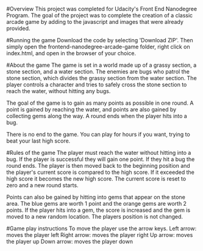 #Overview
This project was completed for Udacity's Front End Nanodegree Program. The goal of the project was to complete the creation of a classic arcade game by adding to the javascript and images that were already provided. 


#Running the game
Download the code by selecting 'Download ZIP'. Then simply open the frontend-nanodegree-arcade-game folder, right click on index.html, and open in the browser of your choice.


#About the game
The game is set in a world made up of a grassy section, a stone section, and a water section. The enemies are bugs who patrol the stone section, which divides the grassy section from the water section. The player controls a character and tries to safely cross the stone section to reach the water, without hitting any bugs. 

The goal of the game is to gain as many points as possible in one round. A point is gained by reaching the water, and points are also gained by collecting gems along the way. A round ends when the player hits into a bug. 

There is no end to the game. You can play for hours if you want, trying to beat your last high score.


#Rules of the game
The player must reach the water without hitting into a bug. If the player is successful they will gain one point. If they hit a bug the round ends. The player is then moved back to the beginning position and the player's current score is compared to the high score. If it exceeded the high score it becomes the new high score. The current score is reset to zero and a new round starts.

Points can also be gained by hitting into gems that appear on the stone area. The blue gems are worth 1 point and the orange gems are worth 2 points. If the player hits into a gem, the score is increased and the gem is moved to a new random location. The players position is not changed.


#Game play instructions
To move the player use the arrow keys.
Left arrow: moves the player left
Right arrow: moves the player right
Up arrow: moves the player up
Down arrow: moves the player down
